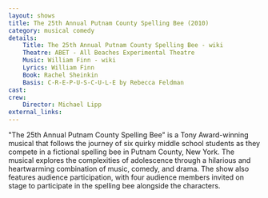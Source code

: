 ```yaml
---
layout: shows
title: The 25th Annual Putnam County Spelling Bee (2010)
category: musical comedy
details:
    Title: The 25th Annual Putnam County Spelling Bee - wiki
    Theatre: ABET - All Beaches Experimental Theatre
    Music: William Finn - wiki
    Lyrics: William Finn
    Book: Rachel Sheinkin
    Basis: C-R-E-P-U-S-C-U-L-E by Rebecca Feldman
cast:
crew:
    Director: Michael Lipp
external_links:
---
```

"The 25th Annual Putnam County Spelling Bee" is a Tony Award-winning musical that follows the journey of six quirky middle school students as they compete in a fictional spelling bee in Putnam County, New York. The musical explores the complexities of adolescence through a hilarious and heartwarming combination of music, comedy, and drama. The show also features audience participation, with four audience members invited on stage to participate in the spelling bee alongside the characters. 